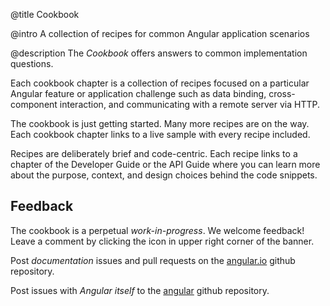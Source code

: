 @title
Cookbook

@intro
A collection of recipes for common Angular application scenarios

@description
The *Cookbook* offers answers to common implementation questions.

Each cookbook chapter is a collection of recipes focused on a particular Angular feature or application challenge
such as data binding, cross-component interaction, and communicating with a remote server via HTTP.

The cookbook is just getting started. Many more recipes are on the way.
Each cookbook chapter links to a live sample with every recipe included.

Recipes are deliberately brief and code-centric. 
Each recipe links to a chapter of the Developer Guide or the API Guide
where you can learn more about the purpose, context, and design choices behind the code snippets.

## Feedback
  
The cookbook is a perpetual *work-in-progress*. 
We welcome feedback! Leave a comment by clicking the icon in upper right corner of the banner.

Post *documentation* issues and pull requests on the 
[angular.io](https://github.com/angular/angular.io) github repository.

Post issues with *Angular itself* to the [angular](https://github.com/angular/angular) github repository.